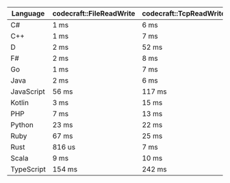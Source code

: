 | Language | codecraft::FileReadWrite | codecraft::TcpReadWrite | example::FileReadWrite | example::TcpReadWrite |
| - | --- | --- | --- | --- |
| C# | 1 ms | 6 ms | 1 ms | 204 us |
| C++ | 1 ms | 7 ms | 520 us | 207 us |
| D | 2 ms | 52 ms | 579 us | 354 us |
| F# | 2 ms | 8 ms | 1 ms | 521 us |
| Go | 1 ms | 7 ms | 581 us | 151 us |
| Java | 2 ms | 6 ms | 1 ms | 328 us |
| JavaScript | 56 ms | 117 ms | 2 ms | 1 ms |
| Kotlin | 3 ms | 15 ms | 1 ms | 361 us |
| PHP | 7 ms | 13 ms | 985 us | 219 us |
| Python | 23 ms | 22 ms | 1 ms | 291 us |
| Ruby | 67 ms | 25 ms | 3 ms | 354 us |
| Rust | 816 us | 7 ms | 546 us | 123 us |
| Scala | 9 ms | 10 ms | 5 ms | 1 ms |
| TypeScript | 154 ms | 242 ms | 2 ms | 2 ms |